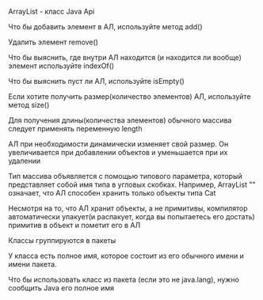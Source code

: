 ArrayList - класс Java Api

Что бы добавить элемент в АЛ, используйте метод add()

Удалить элемент remove()

Что бы выяснить, где внутри АЛ находится (и находится ли вообще) элемент используйте indexOf()

Что бы выяснить пуст ли АЛ, используйте isEmpty()

Если хотите получить размер(количество элементов) АЛ, используйте метод size()

Для получения длины(количества элементов) обычного массива следует применять переменную length

АЛ при необходимости динамически изменяет свой размер. Он увеличивается при добавлении объектов и уменьшается при их удалении

Тип массива объявляется с помощью типового параметра, который представляет собой имя типа в угловых скобках. Например, ArrayList "<Cat>" означает, что АЛ способен хранить только объекты типа Cat

Несмотря на то, что АЛ хранит объекты, а не примитивы, компилятор автоматически упакует(и распакует, когда вы попытаетесь его достать) примитив в объект и пометит его в АЛ

Классы группируются в пакеты

У класса есть полное имя, которое состоит из его обычного имени и имени пакета. 

Что бы использовать класс из пакета (если это не java.lang), нужно сообщить Java его полное имя


